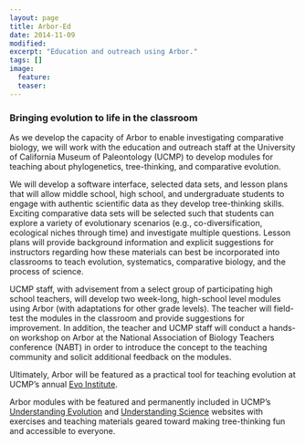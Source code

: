 ```yaml
---
layout: page
title: Arbor-Ed
date: 2014-11-09
modified:
excerpt: "Education and outreach using Arbor."
tags: []
image:
  feature:
  teaser:
---
```


### Bringing evolution to life in the classroom

As we develop the capacity of Arbor to enable investigating comparative biology, we will work with the education and outreach staff at the University of California Museum of Paleontology (UCMP) to develop modules for teaching about phylogenetics, tree-thinking, and comparative evolution.

We will develop a software interface, selected data sets, and lesson plans that will allow middle school, high school, and undergraduate students to engage with authentic scientific data as they develop tree-thinking skills. Exciting comparative data sets will be selected such that students can explore a variety of evolutionary scenarios (e.g., co-diversification, ecological niches through time) and investigate multiple questions. Lesson plans will provide background information and explicit suggestions for instructors regarding how these materials can best be incorporated into classrooms to teach evolution, systematics, comparative biology, and the process of science.

UCMP staff, with advisement from a select group of participating high school teachers, will develop two week-long, high-school level modules using Arbor (with adaptations for other grade levels). The teacher will field-test the modules in the classroom and provide suggestions for improvement. In addition, the teacher and UCMP staff will conduct a hands-on workshop on Arbor at the National Association of Biology Teachers conference (NABT) in order to introduce the concept to the teaching community and solicit additional feedback on the modules.

Ultimately, Arbor will be featured as a practical tool for teaching evolution at UCMP’s annual [Evo Institute](http://www.ucmp.berkeley.edu/about/institute18.php).

Arbor modules with be featured and permanently included in UCMP’s [Understanding Evolution](http://evolution.berkeley.edu/) and [Understanding Science](http://undsci.berkeley.edu/) websites with exercises and teaching materials geared toward making tree-thinking fun and accessible to everyone.

